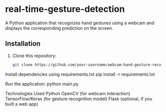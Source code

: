 # real-time-gesture-detection

A Python application that recognizes hand gestures using a webcam and displays the corresponding prediction on the screen.

## Installation

1. Clone this repository:
   ```bash
   git clone https://github.com/your-username/webcam-hand-gesture-recognition.git
Install dependencies using requirements.txt
pip install -r requirements.txt

Run the application:
python main.py

Technologies Used
Python
OpenCV (for webcam interaction)
TensorFlow/Keras (for gesture recognition model)
Flask (optional, if you built a web app)
